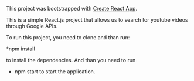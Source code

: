 This project was bootstrapped with [Create React App](https://github.com/facebook/create-react-app).

This is a simple React.js project that allows us to search for youtube videos through Google APIs.

To run this project, you need to clone and than run:

*npm install

to install the dependencies. And than you need to run
* npm start 
to start the application.

